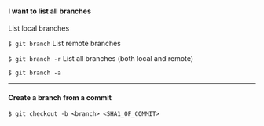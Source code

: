 
<!-- ![xxx](https://raw.githubusercontent.com/ChickenKyiv/awesome-git-article/master/img/PR/CreatePR/branch-dropdown.png) -->


#### I want to list all branches

List local branches

`$ git branch`
List remote branches

`$ git branch -r`
List all branches (both local and remote)

`$ git branch -a`

---

#### Create a branch from a commit

`$ git checkout -b <branch> <SHA1_OF_COMMIT>`
